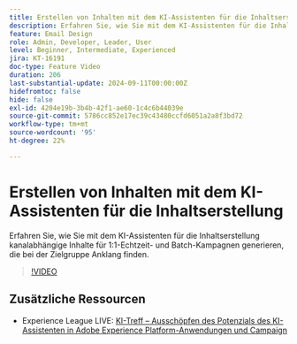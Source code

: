 ```yaml
---
title: Erstellen von Inhalten mit dem KI-Assistenten für die Inhaltserstellung
description: Erfahren Sie, wie Sie mit dem KI-Assistenten für die Inhaltserstellung kanalabhängige Inhalte für 1:1-Echtzeit- und Batch-Kampagnen generieren, die bei der Zielgruppe Anklang finden.
feature: Email Design
role: Admin, Developer, Leader, User
level: Beginner, Intermediate, Experienced
jira: KT-16191
doc-type: Feature Video
duration: 206
last-substantial-update: 2024-09-11T00:00:00Z
hidefromtoc: false
hide: false
exl-id: 4204e19b-3b4b-42f1-ae60-1c4c6b44039e
source-git-commit: 5786cc852e17ec39c43480ccfd6051a2a8f3bd72
workflow-type: tm+mt
source-wordcount: '95'
ht-degree: 22%

---
```


# Erstellen von Inhalten mit dem KI-Assistenten für die Inhaltserstellung

Erfahren Sie, wie Sie mit dem KI-Assistenten für die Inhaltserstellung kanalabhängige Inhalte für 1:1-Echtzeit- und Batch-Kampagnen generieren, die bei der Zielgruppe Anklang finden.

>[!VIDEO](https://video.tv.adobe.com/v/3433569/?learn=on)

## Zusätzliche Ressourcen

* Experience League LIVE: [KI-Treff – Ausschöpfen des Potenzials des KI-Assistenten in Adobe Experience Platform-Anwendungen und Campaign](https://experienceleague.adobe.com/de/docs/events/experience-league-live-recordings/episodes/exl-live-episode-09-26-24)
